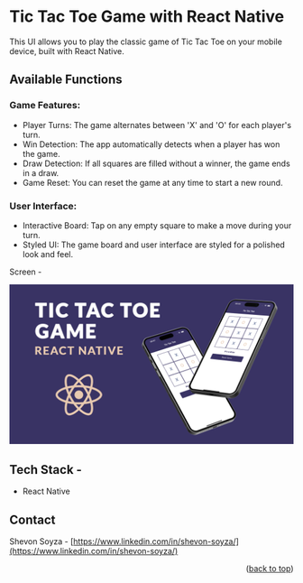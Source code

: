 # Tic Tac Toe Game with React Native

This UI allows you to play the classic game of Tic Tac Toe on your mobile device, built with React Native.

## Available Functions

### Game Features:
* Player Turns: The game alternates between 'X' and 'O' for each player's turn.
* Win Detection: The app automatically detects when a player has won the game.
* Draw Detection: If all squares are filled without a winner, the game ends in a draw.
* Game Reset: You can reset the game at any time to start a new round.

### User Interface:
* Interactive Board: Tap on any empty square to make a move during your turn.
* Styled UI: The game board and user interface are styled for a polished look and feel. 

Screen -

<div>
<img src="https://github.com/shevon14/react-native-tic-tac-toe/blob/main/thumbnail.png" alt="screen1" width="800"/>
</div>

## Tech Stack -

* React Native

## Contact

Shevon Soyza - [https://www.linkedin.com/in/shevon-soyza/](https://www.linkedin.com/in/shevon-soyza/)


<p align="right">(<a href="#top">back to top</a>)</p>
